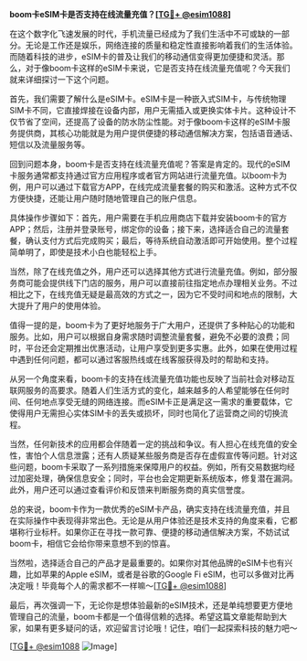 **boom卡eSIM卡是否支持在线流量充值？[[TG💪+ @esim1088](https://t.me/s/esim1088)]**

在这个数字化飞速发展的时代，手机流量已经成为了我们生活中不可或缺的一部分。无论是工作还是娱乐，网络连接的质量和稳定性直接影响着我们的生活体验。而随着科技的进步，eSIM卡的普及让我们的移动通信变得更加便捷和灵活。那么，对于像boom卡这样的eSIM卡来说，它是否支持在线流量充值呢？今天我们就来详细探讨一下这个问题。

首先，我们需要了解什么是eSIM卡。eSIM卡是一种嵌入式SIM卡，与传统物理SIM卡不同，它直接焊接在设备内部，用户无需插入或更换实体卡片。这种设计不仅节省了空间，还提高了设备的防水防尘性能。对于像boom卡这样的eSIM卡服务提供商，其核心功能就是为用户提供便捷的移动通信解决方案，包括语音通话、短信以及流量服务等。

回到问题本身，boom卡是否支持在线流量充值呢？答案是肯定的。现代的eSIM卡服务通常都支持通过官方应用程序或者官方网站进行流量充值。以boom卡为例，用户可以通过下载官方APP，在线完成流量套餐的购买和激活。这种方式不仅方便快捷，还能让用户随时随地管理自己的账户信息。

具体操作步骤如下：首先，用户需要在手机应用商店下载并安装boom卡的官方APP；然后，注册并登录账号，绑定你的设备；接下来，选择适合自己的流量套餐，确认支付方式后完成购买；最后，等待系统自动激活即可开始使用。整个过程简单明了，即使是技术小白也能轻松上手。

当然，除了在线充值之外，用户还可以选择其他方式进行流量充值。例如，部分服务商可能会提供线下门店的服务，用户可以直接前往指定地点办理相关业务。不过相比之下，在线充值无疑是最高效的方式之一，因为它不受时间和地点的限制，大大提升了用户的使用体验。

值得一提的是，boom卡为了更好地服务于广大用户，还提供了多种贴心的功能和服务。比如，用户可以根据自身需求随时调整流量套餐，避免不必要的浪费；同时，平台还会定期推出优惠活动，让用户享受到更多实惠。此外，如果在使用过程中遇到任何问题，都可以通过客服热线或在线客服获得及时的帮助和支持。

从另一个角度来看，boom卡的支持在线流量充值功能也反映了当前社会对移动互联网服务的高要求。随着人们生活方式的变化，越来越多的人希望能够在任何时间、任何地点享受无缝的网络连接。而eSIM卡正是满足这一需求的重要载体，它使得用户无需担心实体SIM卡的丢失或损坏，同时也简化了运营商之间的切换流程。

当然，任何新技术的应用都会伴随着一定的挑战和争议。有人担心在线充值的安全性，害怕个人信息泄露；还有人质疑某些服务商是否存在虚假宣传等问题。针对这些问题，boom卡采取了一系列措施来保障用户的权益。例如，所有交易数据均经过加密处理，确保信息安全；同时，平台也会定期更新系统版本，修复潜在漏洞。此外，用户还可以通过查看评价和反馈来判断服务商的真实信誉度。

总的来说，boom卡作为一款优秀的eSIM卡产品，确实支持在线流量充值，并且在实际操作中表现得非常出色。无论是从用户体验还是技术支持的角度来看，它都堪称行业标杆。如果你正在寻找一款可靠、便捷的移动通信解决方案，不妨试试boom卡，相信它会给你带来意想不到的惊喜。

当然啦，选择适合自己的产品才是最重要的。如果你对其他品牌的eSIM卡也有兴趣，比如苹果的Apple eSIM，或者是谷歌的Google Fi eSIM，也可以多做对比再决定哦！毕竟每个人的需求都不一样嘛～[[TG💪+ @esim1088](https://t.me/s/esim1088)]

最后，再次强调一下，无论你是想体验最新的eSIM技术，还是单纯想要更方便地管理自己的流量，boom卡都是一个值得信赖的选择。希望这篇文章能帮助到大家，如果有更多疑问的话，欢迎留言讨论哦！记住，咱们一起探索科技的魅力吧～

[[TG💪+ @esim1088](https://t.me/s/esim1088) ![Image](https://i.postimg.cc/4NQfJmqS/Snipaste-2025-05-13-00-14-12.png)]